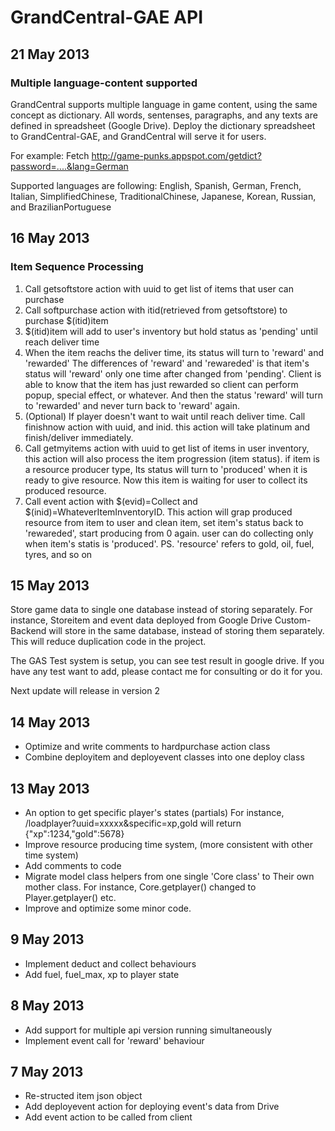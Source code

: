 # GrandCentral-GAE API

## 21 May 2013
### Multiple language-content supported
GrandCentral supports multiple language in game content, using the same concept as dictionary.
All words, sentenses, paragraphs, and any texts are defined in spreadsheet (Google Drive).
Deploy the dictionary spreadsheet to GrandCentral-GAE, and GrandCentral will serve it for users.

For example:
Fetch http://game-punks.appspot.com/getdict?password=....&lang=German

Supported languages are following:
English, Spanish, German, French, Italian, SimplifiedChinese, TraditionalChinese, Japanese, Korean, 
Russian, and BrazilianPortuguese


## 16 May 2013
### Item Sequence Processing
1. Call getsoftstore action with uuid to get list of items that user can purchase
2. Call softpurchase action with itid(retrieved from getsoftstore) to purchase $(itid)item
3. $(itid)item will add to user's inventory but hold status as 'pending' until reach deliver time
4. When the item reachs the deliver time, its status will turn to 'reward' and 'rewarded'
   The differences of 'reward' and 'rewareded' is that item's status will 'reward' only one time 
   after changed from 'pending'. Client is able to know that the item has just rewarded so client
   can perform popup, special effect, or whatever. And then the status 'reward' will turn to 'rewarded'
   and never turn back to 'reward' again.
5. (Optional) If player doesn't want to wait until reach deliver time. Call finishnow action with uuid, and inid.
   this action will take platinum and finish/deliver immediately.
6. Call getmyitems action with uuid to get list of items in user inventory, this action will also
   process the item progression (item status). if item is a resource producer type, Its status will
   turn to 'produced' when it is ready to give resource. Now this item is waiting for user to collect 
   its produced resource.
4. Call event action with $(evid)=Collect and $(inid)=WhateverItemInventoryID. This action will grap
   produced resource from item to user and clean item, set item's status back to 'rewareded', 
   start producing from 0 again. user can do collecting only when item's statis is 'produced'.
   PS. 'resource' refers to gold, oil, fuel, tyres, and so on

## 15 May 2013
Store game data to single one database instead of storing separately. 
For instance, Storeitem and event data deployed from Google Drive Custom-Backend will store in the same database, 
instead of storing them separately. 
This will reduce duplication code in the project.

The GAS Test system is setup, you can see test result in google drive.
If you have any test want to add, please contact me for consulting or do it for you.

Next update will release in version 2

## 14 May 2013 
- Optimize and write comments to hardpurchase action class
- Combine deployitem and deployevent classes into one deploy class

## 13 May 2013
- An option to get specific player's states (partials) 
For instance, /loadplayer?uuid=xxxxx&specific=xp,gold will return {"xp":1234,"gold":5678}
- Improve resource producing time system, (more consistent with other time system)
- Add comments to code
- Migrate model class helpers from one single 'Core class' to Their own mother class. For instance, Core.getplayer() changed to Player.getplayer() etc.
- Improve and optimize some minor code.

## 9 May 2013
- Implement deduct and collect behaviours
- Add fuel, fuel_max, xp to player state

## 8 May 2013
- Add support for multiple api version running simultaneously
- Implement event call for 'reward' behaviour

## 7 May 2013

- Re-structed item json object
- Add deployevent action for deploying event's data from Drive
- Add event action to be called from client
